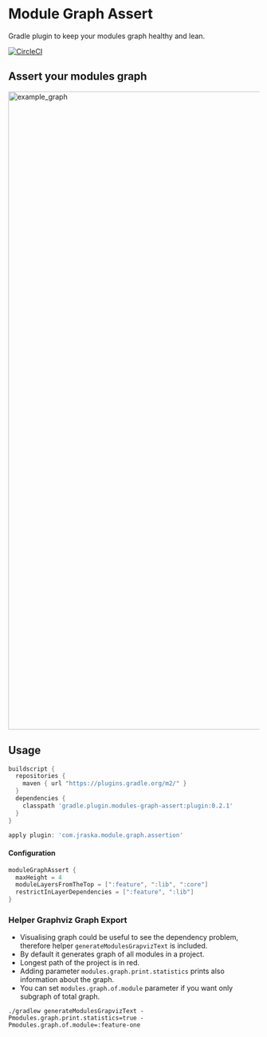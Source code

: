 # Module Graph Assert
Gradle plugin to keep your modules graph healthy and lean.

[![CircleCI](https://circleci.com/gh/jraska/modules-graph-assert.svg?style=svg)](https://circleci.com/gh/jraska/modules-graph-assert)

## Assert your modules graph
<img width="1281" alt="example_graph" src="https://user-images.githubusercontent.com/6277721/70832705-18980e00-1df6-11ea-8b78-fc07ba570a2b.png">

## Usage
```groovy
buildscript {
  repositories {
    maven { url "https://plugins.gradle.org/m2/" }
  }
  dependencies {
    classpath 'gradle.plugin.modules-graph-assert:plugin:0.2.1'
  }
}

apply plugin: 'com.jraska.module.graph.assertion'
```

#### Configuration
```groovy
moduleGraphAssert {
  maxHeight = 4
  moduleLayersFromTheTop = [":feature", ":lib", ":core"]
  restrictInLayerDependencies = [":feature", ":lib"]
}
```

### Helper Graphviz Graph Export
- Visualising graph could be useful to see the dependency problem, therefore helper `generateModulesGrapvizText` is included.
- By default it generates graph of all modules in a project.
- Longest path of the project is in red.
- Adding parameter `modules.graph.print.statistics` prints also information about the graph.
- You can set `modules.graph.of.module` parameter if you want only subgraph of total graph.
```
./gradlew generateModulesGrapvizText -Pmodules.graph.print.statistics=true -Pmodules.graph.of.module=:feature-one
```
